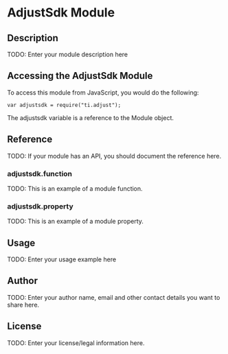 # AdjustSdk Module

## Description

TODO: Enter your module description here

## Accessing the AdjustSdk Module

To access this module from JavaScript, you would do the following:

    var adjustsdk = require("ti.adjust");

The adjustsdk variable is a reference to the Module object.

## Reference

TODO: If your module has an API, you should document
the reference here.

### adjustsdk.function

TODO: This is an example of a module function.

### adjustsdk.property

TODO: This is an example of a module property.

## Usage

TODO: Enter your usage example here

## Author

TODO: Enter your author name, email and other contact
details you want to share here.

## License

TODO: Enter your license/legal information here.
